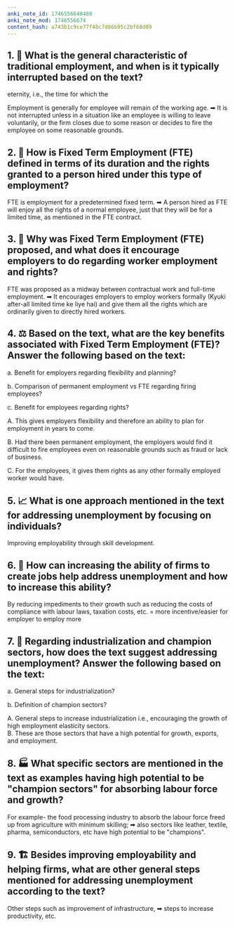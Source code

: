 ```yaml
---
anki_note_id: 1746556640488
anki_note_mod: 1746556674
content_hash: a743b1c9ce77f48c7d86b95c2bf68d09
---
```


## 1. 📅 What is the general characteristic of traditional employment, and when is it typically interrupted based on the text?  
eternity, i.e., the time for which the

Employment is generally for employee will remain of the working age. ➡ It is not interrupted unless in a situation like an employee is willing to leave voluntarily, or the firm closes due to some reason or decides to fire the employee on some reasonable grounds.

## 2. 💼 How is Fixed Term Employment (FTE) defined in terms of its duration and the rights granted to a person hired under this type of employment?

FTE is employment for a predetermined fixed term. ➡ A person hired as FTE will enjoy all the rights of a normal employee, just that they will be for a limited time, as mentioned in the FTE contract.

## 3. 🎯 Why was Fixed Term Employment (FTE) proposed, and what does it encourage employers to do regarding worker employment and rights?

FTE was proposed as a midway between contractual work and full-time employment. ➡ It encourages employers to employ workers formally (Kyuki after-all limited time ke liye hai) and give them all the rights which are ordinarily given to directly hired workers.

## 4. ⚖️ Based on the text, what are the key benefits associated with Fixed Term Employment (FTE)? Answer the following based on the text:
  
a. Benefit for employers regarding flexibility and planning?
  
b. Comparison of permanent employment vs FTE regarding firing employees?
  
c. Benefit for employees regarding rights?

A. This gives employers flexibility and therefore an ability to plan for employment in years to come.
  
B. Had there been permanent employment, the employers would find it difficult to fire employees even on reasonable grounds such as fraud or lack of business.
  
C. For the employees, it gives them rights as any other formally employed worker would have.

## 5. 📈 What is one approach mentioned in the text for addressing unemployment by focusing on individuals?

Improving employability through skill development.

## 6. 🏢 How can increasing the ability of firms to create jobs help address unemployment and how to increase this ability?

By reducing impediments to their growth such as reducing the costs of compliance with labour laws, taxation costs, etc. = more incentive/easier for employer to employ more

## 7. 🌱 Regarding industrialization and champion sectors, how does the text suggest addressing unemployment? Answer the following based on the text:
  
a. General steps for industrialization?
  
b. Definition of champion sectors?

A. General steps to increase industrialization i.e., encouraging the growth of high employment elasticity sectors.   
B. These are those sectors that have a high potential for growth, exports, and employment.

## 8. 🏭 What specific sectors are mentioned in the text as examples having high potential to be "champion sectors" for absorbing labour force and growth?

For example- the food processing industry to absorb the labour force freed up from agriculture with minimum skilling; ➡ also sectors like leather, textile, pharma, semiconductors, etc have high potential to be "champions".

## 9. 🏗️ Besides improving employability and helping firms, what are other general steps mentioned for addressing unemployment according to the text?

Other steps such as improvement of infrastructure, ➡ steps to increase productivity, etc.